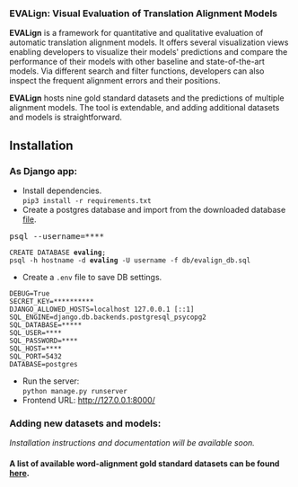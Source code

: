 ### EVALign: Visual Evaluation of Translation Alignment Models

**EVALign** is a framework for quantitative and qualitative evaluation of automatic translation alignment models. It offers several visualization views enabling developers to visualize their models' predictions and compare the performance of their models with other baseline and state-of-the-art models. 
Via different search and filter functions, developers can also inspect the frequent alignment errors and their positions. 

**EVALign** hosts nine gold standard datasets and the predictions of multiple alignment models. The tool is extendable, and adding additional datasets and models is straightforward. 




## Installation 
### As Django app:
- Install dependencies.     
`pip3 install -r requirements.txt`
- Create a postgres database and import from the downloaded database [file](). 
<pre>psql --username=****</pre>
<pre><code>CREATE DATABASE <b>evaling</b>;
psql -h hostname -d <b>evaling</b> -U username -f db/evalign_db.sql</code></pre>

- Create a `.env` file to save DB settings. 
<pre><code>DEBUG=True
SECRET_KEY=**********
DJANGO_ALLOWED_HOSTS=localhost 127.0.0.1 [::1]
SQL_ENGINE=django.db.backends.postgresql_psycopg2
SQL_DATABASE=*****
SQL_USER=****
SQL_PASSWORD=****
SQL_HOST=****
SQL_PORT=5432
DATABASE=postgres</code></pre>
- Run the server:   
<code>python manage.py runserver</code>
- Frontend URL: http://127.0.0.1:8000/

### Adding new datasets and models:
_Installation instructions and documentation will be available soon._

#### A list of available word-alignment gold standard datasets can be found [here](https://github.com/TariqYousef/Word-Alignment-Gold-Standards).
